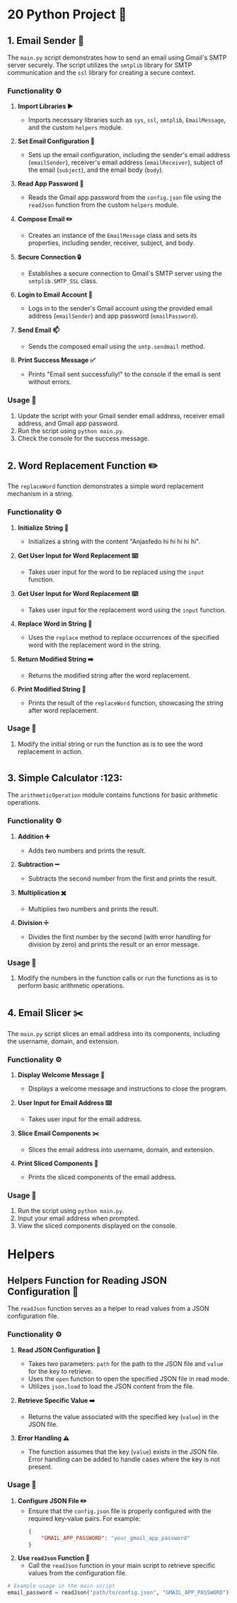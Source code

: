 # 20 Python Project :rocket:

## 1. Email Sender :email:

The `main.py` script demonstrates how to send an email using Gmail's SMTP server securely. The script utilizes the `smtplib` library for SMTP communication and the `ssl` library for creating a secure context.

### Functionality :gear:

1. **Import Libraries :arrow_forward:**

    - Imports necessary libraries such as `sys`, `ssl`, `smtplib`, `EmailMessage`, and the custom `helpers` module.

2. **Set Email Configuration :email:**

    - Sets up the email configuration, including the sender's email address (`emailSender`), receiver's email address (`emailReceiver`), subject of the email (`subject`), and the email body (`body`).

3. **Read App Password :closed_lock_with_key:**

    - Reads the Gmail app password from the `config.json` file using the `readJson` function from the custom `helpers` module.

4. **Compose Email :pencil2:**

    - Creates an instance of the `EmailMessage` class and sets its properties, including sender, receiver, subject, and body.

5. **Secure Connection :lock:**

    - Establishes a secure connection to Gmail's SMTP server using the `smtplib.SMTP_SSL` class.

6. **Login to Email Account :key:**

    - Logs in to the sender's Gmail account using the provided email address (`emailSender`) and app password (`emailPassword`).

7. **Send Email :mailbox:**

    - Sends the composed email using the `smtp.sendmail` method.

8. **Print Success Message :white_check_mark:**
    - Prints "Email sent successfully!" to the console if the email is sent without errors.

### Usage :wrench:

1. Update the script with your Gmail sender email address, receiver email address, and Gmail app password.
2. Run the script using `python main.py`.
3. Check the console for the success message.

#

## 2. Word Replacement Function :pencil2:

The `replaceWord` function demonstrates a simple word replacement mechanism in a string.

### Functionality :gear:

1. **Initialize String :page_facing_up:**

    - Initializes a string with the content "Anjasfedo hi hi hi hi hi".

2. **Get User Input for Word Replacement :keyboard:**

    - Takes user input for the word to be replaced using the `input` function.

3. **Get User Input for Word Replacement :keyboard:**

    - Takes user input for the replacement word using the `input` function.

4. **Replace Word in String :arrows_counterclockwise:**

    - Uses the `replace` method to replace occurrences of the specified word with the replacement word in the string.

5. **Return Modified String :arrow_right:**

    - Returns the modified string after the word replacement.

6. **Print Modified String :page_with_curl:**
    - Prints the result of the `replaceWord` function, showcasing the string after word replacement.

### Usage :wrench:

1. Modify the initial string or run the function as is to see the word replacement in action.

#

## 3. Simple Calculator :123:

The `arithmeticOperation` module contains functions for basic arithmetic operations.

### Functionality :gear:

1. **Addition :heavy_plus_sign:**

    - Adds two numbers and prints the result.

2. **Subtraction :heavy_minus_sign:**

    - Subtracts the second number from the first and prints the result.

3. **Multiplication :heavy_multiplication_x:**

    - Multiplies two numbers and prints the result.

4. **Division :heavy_division_sign:**
    - Divides the first number by the second (with error handling for division by zero) and prints the result or an error message.

### Usage :wrench:

1. Modify the numbers in the function calls or run the functions as is to perform basic arithmetic operations.

#

## 4. Email Slicer :scissors:

The `main.py` script slices an email address into its components, including the username, domain, and extension.

### Functionality :gear:

1. **Display Welcome Message :wave:**
   - Displays a welcome message and instructions to close the program.

2. **User Input for Email Address :keyboard:**
   - Takes user input for the email address.

3. **Slice Email Components :scissors:**
   - Slices the email address into username, domain, and extension.

4. **Print Sliced Components :page_with_curl:**
   - Prints the sliced components of the email address.

### Usage :wrench:

1. Run the script using `python main.py`.
2. Input your email address when prompted.
3. View the sliced components displayed on the console.

#

# Helpers

## Helpers Function for Reading JSON Configuration :file_folder:

The `readJson` function serves as a helper to read values from a JSON configuration file.

### Functionality :gear:

1. **Read JSON Configuration :file_folder:**

    - Takes two parameters: `path` for the path to the JSON file and `value` for the key to retrieve.
    - Uses the `open` function to open the specified JSON file in read mode.
    - Utilizes `json.load` to load the JSON content from the file.

2. **Retrieve Specific Value :arrow_right:**

    - Returns the value associated with the specified key (`value`) in the JSON file.

3. **Error Handling :warning:**
    - The function assumes that the key (`value`) exists in the JSON file. Error handling can be added to handle cases where the key is not present.

### Usage :wrench:

1. **Configure JSON File :pencil2:**
    - Ensure that the `config.json` file is properly configured with the required key-value pairs. For example:
        ```json
        {
            "GMAIL_APP_PASSWORD": "your_gmail_app_password"
        }
        ```
2. **Use `readJson` Function :calling:**
    - Call the `readJson` function in your main script to retrieve specific values from the configuration file.

```python
# Example usage in the main script
email_password = readJson("path/to/config.json", "GMAIL_APP_PASSWORD")
```
